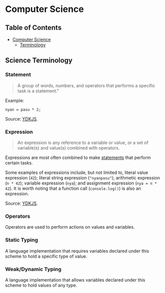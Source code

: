 # Computer Science

## Table of Contents

* [Computer Science](#computer-science)
  * [Terminology](#terminology)

## Science Terminology

### Statement

> A group of words, numbers, and operators that performs a specific task is a
statement."

Example:

```
nyan = pasu * 2;
```

Source: [YDKJS](https://github.com/getify/You-Dont-Know-JS/blob/master/up%20%26%20going/ch1.md).

### Expression

> An expression is any reference to a variable or value, or a set of variable(s) and value(s) combined with operators.

Expressions are most often combined to make [statements](#statement) that perform certain tasks.

Some examples of expressions include, but not limited to, literal value expression (`42`); literal string expression (`"nyanpasu"`); arithmetic expression (`n * 42`); variable expression (`nya`); and assignment expression (`nya = n * 42`). It is worth noting that a function call (`console.log()`) is also an expression.

Source: [YDKJS](https://github.com/getify/You-Dont-Know-JS/blob/master/up%20%26%20going/ch1.md).

### Operators

Operators are used to perform actions on values and variables.

### Static Typing

A language implementation that requires variables declared under this scheme to hold a specific type of value.

### Weak/Dynamic Typing

A language implementation that allows variables declared under this scheme to hold values of any type.
